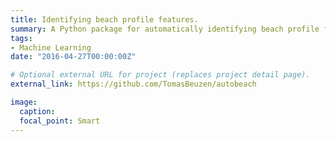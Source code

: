 ```yaml
---
title: Identifying beach profile features.
summary: A Python package for automatically identifying beach profile features such as the dune toe, dune crest and shoreline position
tags:
- Machine Learning
date: "2016-04-27T00:00:00Z"

# Optional external URL for project (replaces project detail page).
external_link: https://github.com/TomasBeuzen/autobeach

image:
  caption:
  focal_point: Smart
---
```

